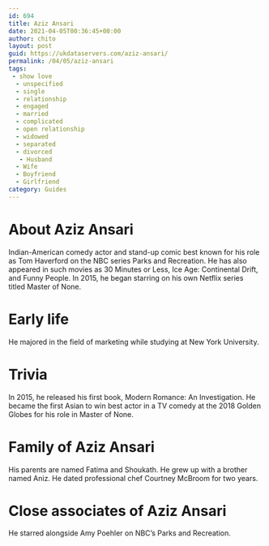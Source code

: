 ```yaml
---
id: 694
title: Aziz Ansari
date: 2021-04-05T00:36:45+00:00
author: chito
layout: post
guid: https://ukdataservers.com/aziz-ansari/
permalink: /04/05/aziz-ansari
tags:
 - show love
  - unspecified
  - single
  - relationship
  - engaged
  - married
  - complicated
  - open relationship
  - widowed
  - separated
  - divorced
   - Husband
  - Wife
  - Boyfriend
  - Girlfriend
category: Guides
---
```




  
  
#  About Aziz Ansari
                  
                  
                  
Indian-American comedy actor and stand-up comic best known for his role as Tom Haverford on the NBC series Parks and Recreation. He has also appeared in such movies as 30 Minutes or Less, Ice Age: Continental Drift, and Funny People. In 2015, he began starring on his own Netflix series titled Master of None.
                  
                
                
                
# Early life
                  
                  
                  
He majored in the field of marketing while studying at New York University.
                  
                
                
                
# Trivia
                  
                  
                  
In 2015, he released his first book, Modern Romance: An Investigation. He became the first Asian to win best actor in a TV comedy at the 2018 Golden Globes for his role in Master of None.
                  
                
                
                
# Family of Aziz Ansari
                  
                  
                  
His parents are named Fatima and Shoukath. He grew up with a brother named Aniz. He dated professional chef Courtney McBroom for two years.
                  
                
                
                
# Close associates of Aziz Ansari
                  
                  
                  
He starred alongside Amy Poehler on NBC&#8217;s Parks and Recreation.
                  
                
              
            
          
          
          
    
    
  

